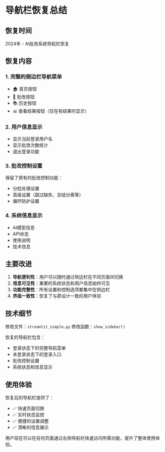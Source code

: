 # 导航栏恢复总结

## 恢复时间
2024年 - AI批改系统导航栏恢复

## 恢复内容

### 1. 完整的侧边栏导航菜单
- 🏠 首页按钮
- 📝 批改按钮
- 📚 历史按钮
- 📊 查看结果按钮（仅在有结果时显示）

### 2. 用户信息显示
- 显示当前登录用户名
- 显示批改次数统计
- 退出登录功能

### 3. 批改控制设置
保留了原有的批改控制功能：
- 分批处理设置
- 高级设置（跳过缺失、总结分离等）
- 循环防护设置

### 4. 系统信息显示
- AI模型信息
- API状态
- 使用说明
- 技术信息

## 主要改进

1. **导航便利性**：用户可以随时通过侧边栏在不同页面间切换
2. **信息可见性**：重要的系统状态和用户信息始终可见
3. **功能完整性**：所有设置和控制选项都集中在侧边栏
4. **界面一致性**：恢复了与原设计一致的用户体验

## 技术细节

修改文件：`streamlit_simple.py`
修改函数：`show_sidebar()`

恢复的导航栏包含：
- 登录状态下的完整导航菜单
- 未登录状态下的登录入口
- 批改控制设置
- 系统状态和信息显示

## 使用体验

恢复后的导航栏提供了：
- ✅ 快速页面切换
- ✅ 实时状态监控
- ✅ 便捷的设置调整
- ✅ 清晰的信息展示

用户现在可以在任何页面通过左侧导航栏快速访问所需功能，提升了整体使用体验。 